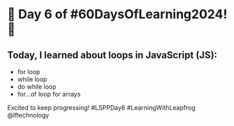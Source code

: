 # 🌟 Day 6 of #60DaysOfLearning2024! 🚀

## Today, I learned about loops in JavaScript (JS):

- for loop
- while loop
- do while loop
- for...of loop for arrays

Excited to keep progressing! #LSPPDay6 #LearningWithLeapfrog @lftechnology
